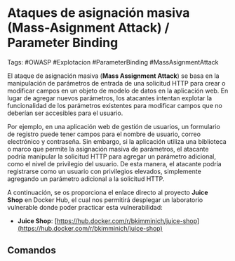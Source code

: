 # Ataques de asignación masiva (Mass-Asignment Attack) / Parameter Binding

Tags: #OWASP #Explotacion #ParameterBinding #MassAsignmentAttack 

El ataque de asignación masiva (**Mass Assignment Attack**) se basa en la manipulación de parámetros de entrada de una solicitud HTTP para crear o modificar campos en un objeto de modelo de datos en la aplicación web. En lugar de agregar nuevos parámetros, los atacantes intentan explotar la funcionalidad de los parámetros existentes para modificar campos que no deberían ser accesibles para el usuario.

Por ejemplo, en una aplicación web de gestión de usuarios, un formulario de registro puede tener campos para el nombre de usuario, correo electrónico y contraseña. Sin embargo, si la aplicación utiliza una biblioteca o marco que permite la asignación masiva de parámetros, el atacante podría manipular la solicitud HTTP para agregar un parámetro adicional, como el nivel de privilegio del usuario. De esta manera, el atacante podría registrarse como un usuario con privilegios elevados, simplemente agregando un parámetro adicional a la solicitud HTTP.

A continuación, se os proporciona el enlace directo al proyecto **Juice Shop** en Docker Hub, el cual nos permitirá desplegar un laboratorio vulnerable donde poder practicar esta vulnerabilidad:

-   **Juice Shop**: [https://hub.docker.com/r/bkimminich/juice-shop](https://hub.docker.com/r/bkimminich/juice-shop)


## Comandos
